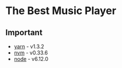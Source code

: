 # The Best Music Player

## Important

- [yarn](https://yarnpkg.com/en/docs/install#mac-stable) - v1.3.2
- [nvm](https://github.com/creationix/nvm) - v0.33.6
- [node](https://nodejs.org/) - v6.12.0
